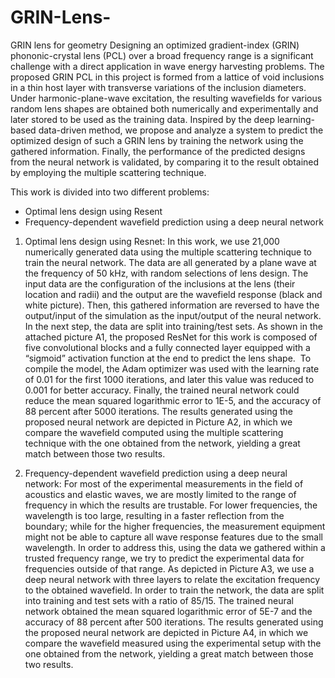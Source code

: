 # GRIN-Lens-
GRIN lens for geometry
Designing an optimized gradient-index (GRIN) phononic-crystal lens (PCL) over a broad frequency range is a significant challenge with a direct application in wave energy harvesting problems. The proposed GRIN PCL in this project is formed from a lattice of void inclusions in a thin host layer with transverse variations of the inclusion diameters. Under harmonic-plane-wave excitation, the resulting wavefields for various random lens shapes are obtained both numerically and experimentally and later stored to be used as the training data. Inspired by the deep learning-based data-driven method, we propose and analyze a system to predict the optimized design of such a GRIN lens by training the network using the gathered information. Finally, the performance of the predicted designs from the neural network is validated, by comparing it to the result obtained by employing the multiple scattering technique. 

This work is divided into two different problems: 
- Optimal lens design using Resent 
- Frequency-dependent wavefield prediction using a deep neural network

1) Optimal lens design using Resnet:
In this work, we use 21,000 numerically generated data using the multiple scattering technique to train the neural network. The data are all generated by a plane wave at the frequency of 50 kHz, with random selections of lens design. The input data are the configuration of the inclusions at the lens (their location and radii) and the output are the wavefield response (black and white picture). Then, this gathered information are reversed to have the output/input of the simulation as the input/output of the neural network. In the next step, the data are split into training/test sets. As shown in the attached picture A1, the proposed ResNet for this work is composed of five convolutional blocks and a fully connected layer equipped with a “sigmoid” activation function at the end to predict the lens shape.  To compile the model, the Adam optimizer was used with the learning rate of 0.01 for the first 1000 iterations, and later this value was reduced to 0.001 for better accuracy. Finally, the trained neural network could reduce the mean squared logarithmic error to 1E-5, and the accuracy of 88 percent after 5000 iterations. The results generated using the proposed neural network are depicted in Picture A2, in which we compare the wavefield computed using the multiple scattering technique with the one obtained from the network, yielding a great match between those two results. 

2) Frequency-dependent wavefield prediction using a deep neural network:
For most of the experimental measurements in the field of acoustics and elastic waves, we are mostly limited to the range of frequency in which the results are trustable. For lower frequencies, the wavelength is too large, resulting in a faster reflection from the boundary; while for the higher frequencies, the measurement equipment might not be able to capture all wave response features due to the small wavelength. In order to address this, using the data we gathered within a trusted frequency range, we try to predict the experimental data for frequencies outside of that range. As depicted in Picture A3, we use a deep neural network with three layers to relate the excitation frequency to the obtained wavefield. In order to train the network, the data are split into training and test sets with a ratio of 85/15. The trained neural network obtained the mean squared logarithmic error of 5E-7 and the accuracy of 88 percent after 500 iterations. The results generated using the proposed neural network are depicted in Picture A4, in which we compare the wavefield measured using the experimental setup with the one obtained from the network, yielding a great match between those two results. 

